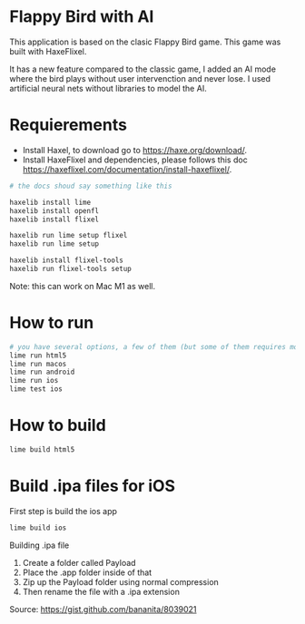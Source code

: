 # Flappy Bird with AI
This application is based on the clasic Flappy Bird game. This game was built with HaxeFlixel.

It has a new feature compared to the classic game, I added an AI mode where the bird plays without user intervenction and never lose. I used artificial neural nets without libraries to model the AI.

# Requierements
- Install Haxel, to download go to https://haxe.org/download/.
- Install HaxeFlixel and dependencies, please follows this doc https://haxeflixel.com/documentation/install-haxeflixel/.
```sh
# the docs shoud say something like this

haxelib install lime
haxelib install openfl
haxelib install flixel

haxelib run lime setup flixel
haxelib run lime setup

haxelib install flixel-tools
haxelib run flixel-tools setup
```
Note: this can work on Mac M1 as well.

# How to run
```sh
# you have several options, a few of them (but some of them requires more configurations to do)
lime run html5
lime run macos
lime run android
lime run ios
lime test ios
```

# How to build
```sh
lime build html5
```

# Build .ipa files for iOS
First step is build the ios app
```sh
lime build ios
```
Building .ipa file
1. Create a folder called Payload
2. Place the .app folder inside of that
3. Zip up the Payload folder using normal compression
4. Then rename the file with a .ipa extension

Source: https://gist.github.com/bananita/8039021
